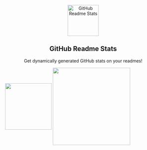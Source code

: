 <p align="center">
 <img width="100px" src="https://avatars.githubusercontent.com/u/72668966?s=460&u=97f254d708922d59c4eb43f2e0b460212c6d2b3f&v=4" align="center" alt="GitHub Readme Stats" />
 <h2 align="center">GitHub Readme Stats</h2>
 <p align="center">Get dynamically generated GitHub stats on your readmes!</p>
</p>
<div>
  <img height="150" align="center" src="https://github-readme-stats.vercel.app/api?username=Fabio-A-Sa&?count_private=true&show_icons=true&theme=dracula&include_all_commits=true&count_private=true" >
  <img height="250" align="center" src="https://github-readme-stats.vercel.app/api/top-langs/?username=Fabio-A-Sa&theme=dracula">
</div>